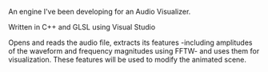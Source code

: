 An engine I've been developing for an Audio Visualizer.

Written in C++ and GLSL using Visual Studio

Opens and reads the audio file, extracts its features -including amplitudes of the waveform and frequency magnitudes using FFTW- and uses them for visualization. These features will be used to modify the animated scene.
